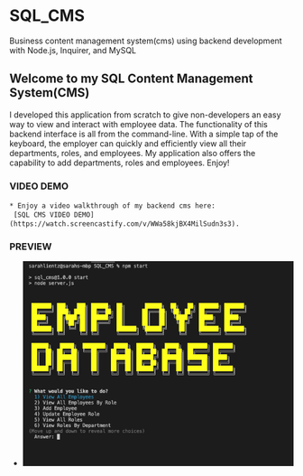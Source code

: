 # SQL_CMS
Business content management system(cms) using backend development with Node.js, Inquirer, and MySQL

## Welcome to my SQL Content Management System(CMS) 

I developed this application from scratch to give non-developers an easy way to view and interact with employee data. The functionality of this backend interface is all from the command-line. With a simple tap of the keyboard, the employer can quickly and efficiently view all their departments, roles, and employees. My application also offers the capability to add departments, roles and employees. Enjoy!


### VIDEO DEMO


    * Enjoy a video walkthrough of my backend cms here:
     [SQL CMS VIDEO DEMO](https://watch.screencastify.com/v/WWa58kjBX4MilSudn3s3).



### PREVIEW

* ![Screenshot 1](ss.png)


